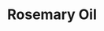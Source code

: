 ---
name: Rosemary Oil
title: Rosemary Oil
details:
  - detail:
      key: "Raw Material"
      value: "Leaves"
  - detail:
      key: "Usage/Application"
      value: "Fragrance, Flavour, Pharma"
  - detail:
      key: "Brand"
      value: "Natural Aroma"
  - detail:
      key: "Botanical Name"
      value: "Salvia Rosmarinus"
  - detail:
      key: "Form"
      value: "Liquid"
  - detail:
      key: "Packaging Size"
      value: "5, 25, 200 Kg"
  - detail:
      key: "Packaging Type"
      value: "Can, Barrel"
  - detail:
      key: "Density"
      value: "0.903 g/mL at 25 deg C"
  - detail:
      key: "CAS No"
      value: "8000-25-7"
showOnHome: false
thumbnail: https://5.imimg.com/data5/SELLER/Default/2021/12/TB/CO/MR/3823480/rosemary-oil-500x500.jpg
productImages:
  - https://ucarecdn.com/8213c725-21d0-4ac0-ad5e-c1975c20032b/
category: reconstituted oils
---